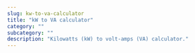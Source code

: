 ```yaml
---
slug: kw-to-va-calculator
title: "kW to VA calculator"
category: ""
subcategory: ""
description: "Kilowatts (kW) to volt-amps (VA) calculator."
---
```



